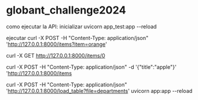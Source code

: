 # globant_challenge2024

como ejecutar la API:
inicializar
uvicorn app_test:app --reload

ejecutar
curl -X POST -H "Content-Type: application/json" 'http://127.0.0.1:8000/items?item=orange'

curl -X GET http://127.0.0.1:8000/items/0

curl -X POST -H "Content-Type: application/json" -d '{"title":"apple"}' 'http://127.0.0.1:8000/items

curl -X POST -H "Content-Type: application/json" 'http://127.0.0.1:8000/load_table?file=departments'
uvicorn app:app --reload